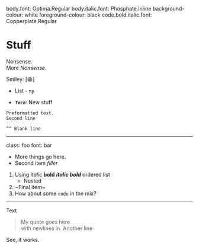 body.font: Optima.Regular
body.italic.font: Phosphate.Inline
background-colour: white
foreground-colour: black
code.bold.italic.font: Copperplate.Regular

# Stuff

Nonsense.\
More _Nonsense_.

Smiley: [😀]

* List - `πρ`

* ***`Tech`***: New stuff

```
Preformatted text.
Second line

^^ Blank line
```

---
class: foo
font: bar

* More  things go here.
* Second item *filler*

1. Using *italic* **bold** ***italic bold*** ordered list
    - Nested
2. ~Final item~
3. How about some `code` in the mix?

---

Text

> My quote goes here\
with newlines in.
> Another line

See, it works.
